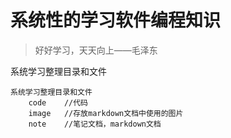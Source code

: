 # 系统性的学习软件编程知识

> 好好学习，天天向上——毛泽东

系统学习整理目录和文件
```
系统学习整理目录和文件
    code	//代码
    image	//存放markdown文档中使用的图片
    note	//笔记文档，markdown文档
```
